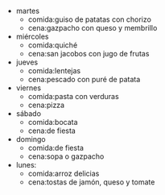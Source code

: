 
- martes
  - comida:guiso de patatas con chorizo
  - cena:gazpacho con queso y membrillo
- miércoles
  - comida:quiché
  - cena:san jacobos con jugo de frutas
- jueves
  - comida:lentejas
  - cena:pescado con puré de patata
- viernes
  - comida:pasta con verduras
  - cena:pizza
- sábado
  - comida:bocata
  - cena:de fiesta
- domingo
  - comida:de fiesta
  - cena:sopa o gazpacho
- lunes:
  - comida:arroz delicias
  - cena:tostas de jamón, queso y tomate